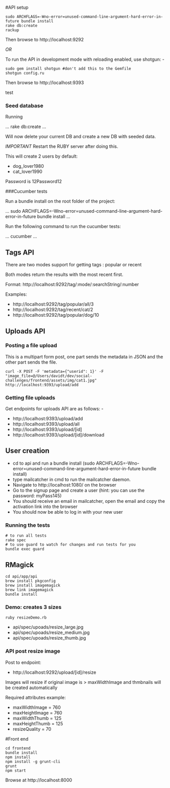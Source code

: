 #API setup

```
sudo ARCHFLAGS=-Wno-error=unused-command-line-argument-hard-error-in-future bundle install
rake db:create
rackup
```
Then browse to http://localhost:9292

*OR*

To run the API in development mode with reloading enabled, use shotgun: -

```
sudo gem install shotgun #don't add this to the Gemfile
shotgun config.ru
```

Then browse to http://localhost:9393

test

### Seed database

Running 

...
rake db:create
...

Will now delete your current DB and create a new DB with seeded data. 

*IMPORTANT* Restart the RUBY server after doing this.

This will create 2 users by default:

* dog_lover1980
* cat_lover1990

Password is 12Password12

###Cucumber tests

Run a bundle install on the root folder of the project:

...
sudo ARCHFLAGS=-Wno-error=unused-command-line-argument-hard-error-in-future bundle install
...

Run the following command to run the cucumber tests:

...
cucumber
...

## Tags API

There are two modes support for getting tags : popular or recent

Both modes return the results with the most recent first.

Format: http://localhost:9292/tag/:mode/:searchString/:number

Examples: 

* http://localhost:9292/tag/popular/all/3
* http://localhost:9292/tag/recent/cat/2
* http://localhost:9292/tag/popular/dog/10


## Uploads API

### Posting a file upload

This is a multipart form post, one part sends the metadata in JSON and the other part sends the file.

```
curl -X POST -F 'metadata={"userid": 1}' -F "image_file=@/Users/davidt/dev/social-challenges/frontend/assets/img/cat1.jpg" http://localhost:9393/upload/add
```

### Getting file uploads

Get endpoints for uploads API are as follows: -

* http://localhost:9393/upload/add
* http://localhost:9393/upload/all
* http://localhost:9393/upload/[id]
* http://localhost:9393/upload/[id]/download

## User creation
* cd to api and run a bundle install (sudo ARCHFLAGS=-Wno-error=unused-command-line-argument-hard-error-in-future bundle install)
* type mailcatcher in cmd to run the mailcatcher daemon.
* Navigate to http://localhost:1080/ on the browser
* Go to the signup page and create a user (hint: you can use the password: myPass145)
* You should receive an email in mailcatcher, open the email and copy the activation link into the browser
* You should now be able to log in with your new user



### Running the tests

```
# to run all tests
rake spec
# to use guard to watch for changes and run tests for you
bundle exec guard
```

## RMagick

```
cd api/app/api
brew install pkgconfig
brew install imagemagick
brew link imagemagick
bundle install
```

### Demo: creates 3 sizes
```
ruby resizeDemo.rb
```
* api/spec/upoads/resize_large.jpg
* api/spec/upoads/resize_medium.jpg
* api/spec/upoads/resize_thumb.jpg

### API post resize image
Post to endpoint:
* http://localhost:9292/upload/[id]/resize

Images will resize if original image is > maxWidthImage and thmbnails will be created automatically

Required attributes example:

* maxWidthImage = 760
* maxHeightImage = 760
* maxWidthThumb = 125
* maxHeightThumb = 125
* resizeQuality = 70

#Front end

```
cd frontend
bundle install
npm install
npm install -g grunt-cli
grunt
npm start
```

Browse at http://localhost:8000